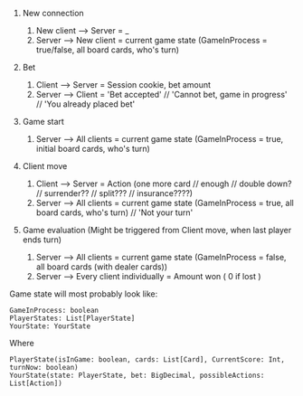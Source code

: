 1. New connection
   1. New client --> Server = _
   1. Server --> New client = current game state (GameInProcess = true/false, all board cards, who's turn)

1. Bet
   1. Client --> Server = Session cookie, bet amount
   1. Server --> Client = 'Bet accepted' // 'Cannot bet, game in progress' // 'You already placed bet'

1. Game start
   1. Server --> All clients = current game state (GameInProcess = true, initial board cards, who's turn)

1. Client move
   1. Client --> Server = Action (one more card // enough // double down? // surrender?? // split??? // insurance????)  
   1. Server --> All clients = current game state (GameInProcess = true, all board cards, who's turn) // 'Not your turn'

1. Game evaluation (Might be triggered from Client move, when last player ends turn)
   1. Server --> All clients = current game state (GameInProcess = false, all board cards (with dealer cards))
   1. Server --> Every client individually = Amount won ( 0 if lost )
   


Game state will most probably look like:

    GameInProcess: boolean
    PlayerStates: List[PlayerState]
    YourState: YourState

Where    

    PlayerState(isInGame: boolean, cards: List[Card], CurrentScore: Int, turnNow: boolean)
    YourState(state: PlayerState, bet: BigDecimal, possibleActions: List[Action])
    

